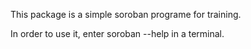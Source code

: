 This package is a simple soroban programe for training.

In order to use it, enter soroban --help in a terminal.
